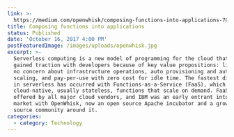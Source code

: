 ```yaml
---
link: >-
  https://medium.com/openwhisk/composing-functions-into-applications-70d3200d0fac
title: Composing functions into applications
status: Published
date: 'October 16, 2017 4:00 PM'
postFeaturedImage: /images/uploads/openwhisk.jpg
excerpt: >-
  Serverless computing is a new model of programming for the cloud that has
  gained traction with developers because of key value propositions: little to
  no concern about infrastructure operations, auto provisioning and auto
  scaling, and pay-per-use with zero cost for idle time. The fastest disruption
  in serverless has occurred with Functions-as-a-Service (FaaS), which are
  cloud-native, usually stateless, functions that scale on demand. FaaS is now
  offered by all major cloud vendors, and IBM was an early entrant into this new
  market with OpenWhisk, now an open source Apache incubator and a growing open
  source community around it.
categories:
  - category: Technology
---
```


